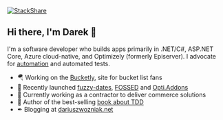 [![StackShare](http://img.shields.io/badge/tech-stack-0690fa.svg?style=flat)](https://stackshare.io/dariuszwozniak/personal-stack)

## Hi there, I'm Darek 👋

I'm a software developer who builds apps primarily in .NET/C#, ASP.NET Core, Azure cloud-native, and Optimizely (formerly Episerver). I advocate for [automation](https://xkcd.com/1319/) and automated tests.

- 🪂 Working on the [Bucketly](https://bucketly.co/), site for bucket list fans
- 🚀 Recently launched [fuzzy-dates](https://github.com/dariusz-wozniak/fuzzy-dates), [FOSSED](https://dariusz-wozniak.github.io/fossed/) and [Opti.Addons](https://github.com/Opti-Addons)
- 🛒 Currently working as a contractor to deliver commerce solutions
- 📕 Author of the best-selling [book about TDD](https://helion.pl/ksiazki/tdd-techniki-programowania-sterowanego-testami-dariusz-wozniak,tddppr.htm)
- ✒ Blogging at [dariuszwozniak.net](https://dariuszwozniak.net/)
